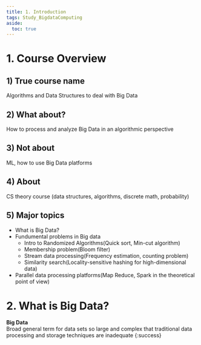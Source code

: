 ```yaml
---
title: 1. Introduction
tags: Study_BigdataComputing
aside:
  toc: true
---
```


<!--more-->

# 1. Course Overview
## 1) True course name
Algorithms and Data Structures to deal with Big Data

## 2) What about?
How to process and analyze Big Data in an algorithmic perspective

## 3) Not about
ML, how to use Big Data platforms

## 4) About
CS theory course (data structures, algorithms, discrete math, probability)

## 5) Major topics
- What is Big Data?
- Fundumental problems in Big data
  - Intro to Randomized Algorithms(Quick sort, Min-cut algorithm)
  - Membership problem(Bloom filter)
  - Stream data processing(Frequency estimation, counting problem)
  - Similarity search(Locality-sensitive hashing for high-dimensional data)
- Parallel data processing platforms(Map Reduce, Spark in the theoretical point of view)


# 2. What is Big Data?
**Big Data**  
Broad general term for data sets so large and complex that traditional data processing and storage techniques are inadequate
{:success}

